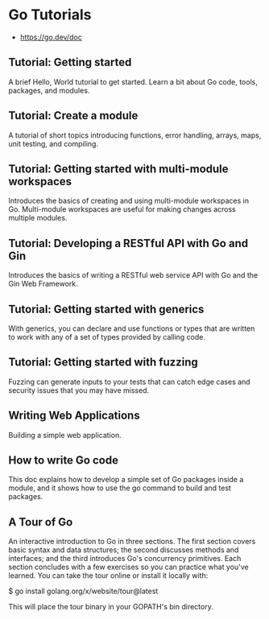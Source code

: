 
# Go Tutorials

* https://go.dev/doc

## Tutorial: Getting started

A brief Hello, World tutorial to get started. Learn a bit about Go code, tools, packages, and modules.

## Tutorial: Create a module

A tutorial of short topics introducing functions, error handling, arrays, maps, unit testing, and compiling.

## Tutorial: Getting started with multi-module workspaces

Introduces the basics of creating and using multi-module workspaces in Go. Multi-module workspaces are useful for making changes across multiple modules.

## Tutorial: Developing a RESTful API with Go and Gin

Introduces the basics of writing a RESTful web service API with Go and the Gin Web Framework.

## Tutorial: Getting started with generics

With generics, you can declare and use functions or types that are written to work with any of a set of types provided by calling code.

## Tutorial: Getting started with fuzzing

Fuzzing can generate inputs to your tests that can catch edge cases and security issues that you may have missed.

## Writing Web Applications

Building a simple web application.

## How to write Go code

This doc explains how to develop a simple set of Go packages inside a module, and it shows how to use the go command to build and test packages.

## A Tour of Go

An interactive introduction to Go in three sections. The first section covers basic syntax and data structures; the second discusses methods and interfaces; and the third introduces Go's concurrency primitives. Each section concludes with a few exercises so you can practice what you've learned. You can take the tour online or install it locally with:

$ go install golang.org/x/website/tour@latest

This will place the tour binary in your GOPATH's bin directory. 